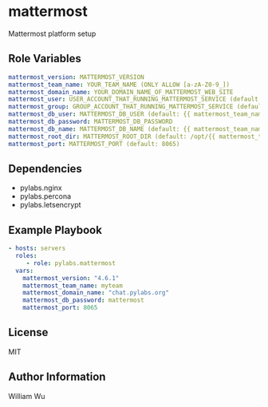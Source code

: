 mattermost
==========

Mattermost platform setup


Role Variables
--------------

```yaml
mattermost_version: MATTERMOST_VERSION
mattermost_team_name: YOUR_TEAM_NAME (ONLY ALLOW [a-zA-Z0-9_])
mattermost_domain_name: YOUR_DOMAIN_NAME_OF_MATTERMOST_WEB_SITE
mattermost_user: USER_ACCOUNT_THAT_RUNNING_MATTERMOST_SERVICE (default: mattermost)
mattermost_group: GROUP_ACCOUNT_THAT_RUNNING_MATTERMOST_SERVICE (default: mattermost)
mattermost_db_user: MATTERMOST_DB_USER (default: {{ mattermost_team_name }})
mattermost_db_password: MATTERMOST_DB_PASSWORD
mattermost_db_name: MATTERMOST_DB_NAME (default: {{ mattermost_team_name }})
mattermost_root_dir: MATTERMOST_ROOT_DIR (default: /opt/{{ mattermost_team_name }}_mattermost)
mattermost_port: MATTERMOST_PORT (default: 8065)
```

Dependencies
------------

- pylabs.nginx
- pylabs.percona
- pylabs.letsencrypt

Example Playbook
----------------

```yaml
- hosts: servers
  roles:
     - role: pylabs.mattermost
  vars:
    mattermost_version: "4.6.1"
    mattermost_team_name: myteam
    mattermost_domain_name: "chat.pylabs.org"
    mattermost_db_password: mattermost
    mattermost_port: 8065
```

License
-------

MIT

Author Information
------------------

William Wu

